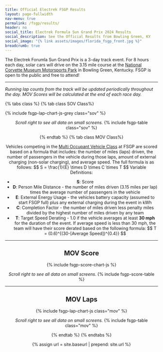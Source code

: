 ```yaml
---
title: Official Electrek FSGP Results
layout: page-fullwidth
nav-menu: true
permalink: /fsgp/results/
header: no
social_title: Electrek Formula Sun Grand Prix 2024 Results
social_description: See the Official Results from Bowling Green, KY
social_image: "{% link assets/images/florida_fsgp_front.jpg %}"
breadcrumb: true
---
```


The Electrek Forumla Sun Grand Prix is a 3-day track event. For 8 hours each day, solar cars will drive on the 3.15 mile course at the [National Corvette Museum Motorsports Park](https://www.motorsportspark.org/) in Bowling Green, Kentucky. FSGP is open to the public and free to attend! 

-----
_Running lap counts from the track will be updated periodically throughout the day. MOV Scores will be calculated at the end of each race day._

{% tabs class %}
{% tab class SOV Class%}

{% include fsgp-lap-chart-js-grey class="sov" %}
<br>
<div style="margin:auto; text-align:center;"> <i> Scroll right to see all data on small screens. </i>
{% include fsgp-table class="sov" %}



{% endtab %}
{% tab class MOV Class%}


Vehicles competing in the [Multi Occupant Vehicle Class](https://www.americansolarchallenge.org/the-competition/vehicle-classes/) at FSGP are scored based on a formula that includes: the number of miles (laps) driven, the number of passengers in the vehicle during those laps, amount of external charging (non-solar charging), and average speed. The full formula is as follows: \$$ S = \frac{1}{E} \times D \times C \times T $$
Variable Definitions: 
- __S__: Score
- __D__: Person Mile Distance - the number of miles driven (3.15 miles per lap) times the average number of passengers in the vehicle 
- __E__: External Energy Usage - the vehicles battery capacity (assumed to start FSGP full) plus any external charging during the event in kWh
- __C__: Completion Factor - the number of miles driven less penalty miles divided by the highest number of miles driven by any team 
- __T__: Target Speed Derating - 1.0 if the vehicle averages at least <b>30 mph</b> for the duration of the event. If average speed is less than 30 mph, the team will have their score derated based on the following formula: \$$ T = (0.6)^{(30-[Average Speed])^{0.4}} $$




-----
## MOV Score

{% include fsgp-score-chart-js %}

<div style="margin:auto; text-align:center;"> <i> Scroll right to see all data on small screens. </i>
{% include fsgp-score-table %}
</div>

-----

## MOV Laps
{% include fsgp-lap-chart-js class="mov" %}
<br>
<div style="margin:auto; text-align:center;"> <i> Scroll right to see all data on small screens. </i>
{% include fsgp-table class="mov" %}
</div>

{% endtab %}
{% endtabs %}


{% assign url = site.baseurl | prepend: site.url %}
<link rel="stylesheet" href="{{ url }}/assets/css/tabs.css">
<script src="{{ url }}/assets/js/tabs.js"></script>
<script> jekyllTabs.init({
    activateTabFromUrl: true,
    activateTabFromUrl: true,
});
</script>
<script type="text/javascript" async
  src="https://cdnjs.cloudflare.com/ajax/libs/mathjax/2.7.1/MathJax.js?config=TeX-MML-AM_CHTML">
</script>




